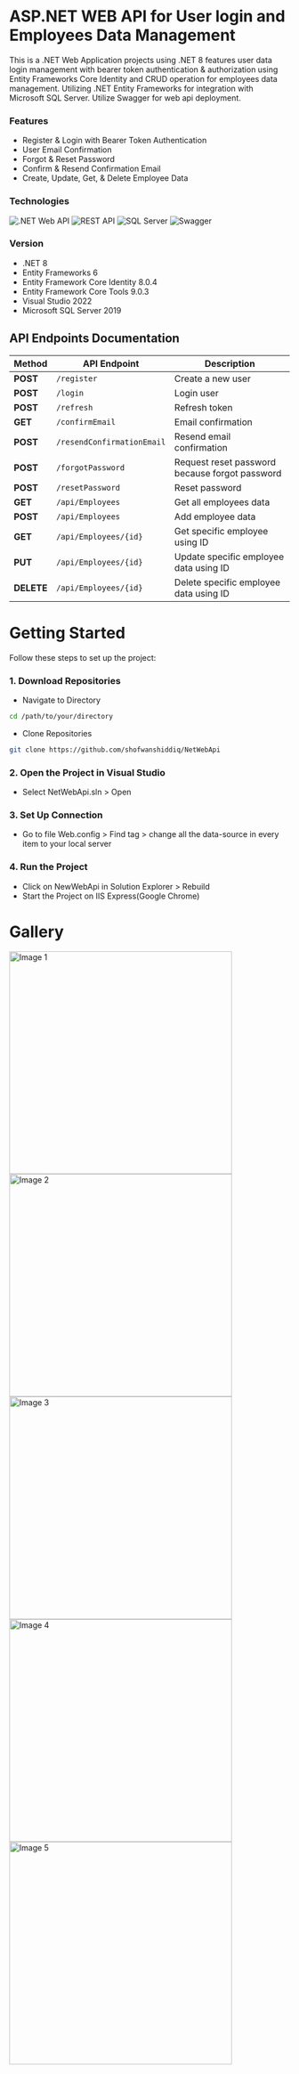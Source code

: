 # ASP.NET WEB API for User login and Employees Data Management
This is a .NET Web Application projects using .NET 8 features user data login management with bearer token authentication & authorization using Entity Frameworks Core Identity and CRUD operation for employees data management. Utilizing .NET Entity Frameworks for integration with Microsoft SQL Server. Utilize Swagger for web api deployment.

### Features
* Register & Login with Bearer Token Authentication
* User Email Confirmation
* Forgot & Reset Password
* Confirm & Resend Confirmation Email
* Create, Update, Get, & Delete Employee Data

### Technologies
![.NET Web API](https://img.shields.io/badge/.NET_Web_API-%230078D4.svg?style=for-the-badge&logo=.net&logoColor=white)  ![REST API](https://img.shields.io/badge/REST_API-%23000000.svg?style=for-the-badge&logo=swagger&logoColor=white)  ![SQL Server](https://img.shields.io/badge/SQL_Server-%23007A92.svg?style=for-the-badge&logo=microsoft-sql-server&logoColor=white)  ![Swagger](https://img.shields.io/badge/Swagger-%2385EA2D.svg?style=for-the-badge&logo=swagger&logoColor=black)  

### Version
* .NET 8
* Entity Frameworks 6
* Entity Framework Core Identity 8.0.4
* Entity Framework Core Tools 9.0.3
* Visual Studio 2022
* Microsoft SQL Server 2019

## API Endpoints Documentation

| Method     | API Endpoint               | Description                                      |
|------------|----------------------------|--------------------------------------------------|
| **POST**   | `/register`            | Create a new user                                |
| **POST**   | `/login`            | Login user                              |
| **POST**   | `/refresh`            | Refresh token                              |
| **GET**   | `/confirmEmail`            | Email confirmation                             |
| **POST**   | `/resendConfirmationEmail`            | Resend email confirmation                             |
| **POST**   | `/forgotPassword`            | Request reset password because forgot password                            |
| **POST**   | `/resetPassword`            | Reset password                           |
| **GET**   | `/api/Employees`            | Get all employees data                           |
| **POST**   | `/api/Employees`            | Add employee data                           |
| **GET**   | `/api/Employees/{id}`            | Get specific employee using ID                        |
| **PUT**   | `/api/Employees/{id}`            | Update specific employee data using ID                        |
| **DELETE**   | `/api/Employees/{id}`            | Delete specific employee data using ID                        |


# Getting Started

Follow these steps to set up the project:

### 1. Download Repositories
* Navigate to Directory
```bash
cd /path/to/your/directory
```
* Clone Repositories
```bash
git clone https://github.com/shofwanshiddiq/NetWebApi
```

### 2. Open the Project in Visual Studio
* Select NetWebApi.sln > Open

### 3. Set Up Connection
* Go to file Web.config > Find tag <connectionString> > change all the data-source in every item to your local server

### 4. Run the Project
* Click on NewWebApi in Solution Explorer > Rebuild
* Start the Project on IIS Express(Google Chrome)

# Gallery

<img src="https://github.com/user-attachments/assets/4fcafea1-264d-43c7-ac02-feca386e700a" alt="Image 1" style="width: 400px;">
<img src="https://github.com/user-attachments/assets/5cfdd030-e07e-4ada-ae9b-d98a33c97956" alt="Image 2" style="width: 400px;">
<img src="https://github.com/user-attachments/assets/6a3dc477-c1ab-446a-b846-164cfd72550e" alt="Image 3" style="width: 400px;">
<img src="https://github.com/user-attachments/assets/ea3842f5-714c-4eba-83d3-7610975fbbc8" alt="Image 4" style="width: 400px;">
<img src="https://github.com/user-attachments/assets/9512f98f-5e49-412d-84a8-92e5009035d4" alt="Image 5" style="width: 400px;">



